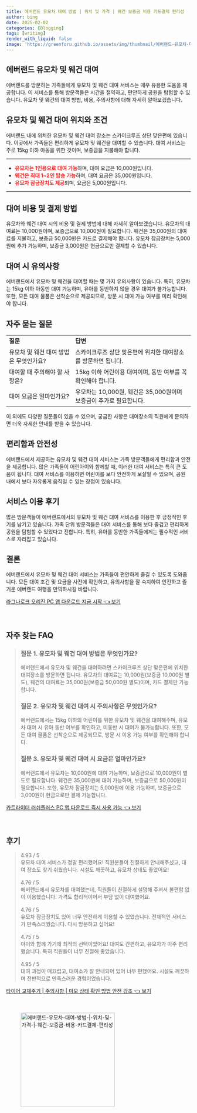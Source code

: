 ```yaml
---
title: 에버랜드 유모차 대여 방법 | 위치 및 가격 | 웨건 보증금 비용 카드결제 편리성
author: bing
date: 2025-02-02
categories: [Blogging]
tags: [writing]
render_with_liquid: false
image: 'https://greenforu.github.io/assets/img/thumbnail/에버랜드-유모차-대여-방법-|-위치-및-가격-|-웨건-보증금-비용-카드결제-편리성.webp'
---
```



<h2 id='에버랜드_유모차_웨건_대여'>에버랜드 유모차 및 웨건 대여</h2>

<p>에버랜드를 방문하는 가족들에게 유모차 및 웨건 대여 서비스는 매우 유용한 도움을 제공합니다. 이 서비스를 통해 방문객들은 시간을 절약하고, 편안하게 공원을 탐험할 수 있습니다. 유모차 및 웨건의 대여 방법, 비용, 주의사항에 대해 자세히 알아보겠습니다.</p>

<h2 id='대여_위치와_조건'>유모차 및 웨건 대여 위치와 조건</h2>

<p>에버랜드 내에 위치한 유모차 및 웨건 대여 장소는 스카이크루즈 상단 맞은편에 있습니다. 이곳에서 가족들은 편리하게 유모차 및 웨건을 대여할 수 있습니다. 대여 서비스는 주로 15kg 이하 아동을 위한 것이며, 보증금을 지불해야 합니다. </p>

<hr />

<ul>
    <li><b><span style="color: #ee2323;">유모차는 1인용으로 대여 가능</span></b>하며, 대여 요금은 10,000원입니다.</li>
    <li><b><span style="color: #ee2323;">웨건은 최대 1~2인 탑승 가능</span></b>하며, 대여 요금은 35,000원입니다.</li>
    <li><b><span style="color: #ee2323;">유모차 잠금장치도 제공</span></b>되며, 요금은 5,000원입니다.</li>
</ul>

<hr />

<h2 id='대여_비용_및_결제'>대여 비용 및 결제 방법</h2>

<p>유모차와 웨건 대여 시의 비용 및 결제 방법에 대해 자세히 알아보겠습니다. 유모차의 대여료는 10,000원이며, 보증금으로 10,000원이 필요합니다. 웨건은 35,000원의 대여료를 지불하고, 보증금 50,000원은 카드로 결제해야 합니다. 유모차 잠금장치는 5,000원에 추가 가능하며, 보증금 3,000원은 현금으로만 결제할 수 있습니다.</p>

<h2 id='대여_시_유의사항'>대여 시 유의사항</h2>

<p>에버랜드에서 유모차 및 웨건을 대여할 때는 몇 가지 유의사항이 있습니다. 특히, 유모차는 15kg 이하 아동만 대여 가능하며, 유아를 동반하지 않을 경우 대여가 불가능합니다. 또한, 모든 대여 물품은 선착순으로 제공되므로, 방문 시 대여 가능 여부를 미리 확인해야 합니다.</p>

<h2 id='자주_묻는_질문'>자주 묻는 질문</h2>

<table>
    <tr>
        <td><b>질문</b></td>
        <td><b>답변</b></td>
    </tr>
    <tr>
        <td>유모차 및 웨건 대여 방법은 무엇인가요?</td>
        <td>스카이크루즈 상단 맞은편에 위치한 대여장소를 방문하면 됩니다.</td>
    </tr>
    <tr>
        <td>대여할 때 주의해야 할 사항은?</td>
        <td>15kg 이하 어린이용 대여이며, 동반 여부를 꼭 확인해야 합니다.</td>
    </tr>
    <tr>
        <td>대여 요금은 얼마인가요?</td>
        <td>유모차는 10,000원, 웨건은 35,000원이며 보증금이 추가로 필요합니다.</td>
    </tr>
</table>

<p>이 외에도 다양한 질문들이 있을 수 있으며, 궁금한 사항은 대여장소의 직원에게 문의하면 더욱 자세한 안내를 받을 수 있습니다.</p>

<h2 id='편리함과안전성'>편리함과 안전성</h2>

<p>에버랜드에서 제공하는 유모차 및 웨건 대여 서비스는 가족 방문객들에게 편리함과 안전을 제공합니다. 많은 가족들이 어린아이와 함께할 때, 이러한 대여 서비스는 특히 큰 도움이 됩니다. 대여 서비스를 이용하면 어린이를 보다 안전하게 보살필 수 있으며, 공원 내에서 보다 자유롭게 움직일 수 있는 장점이 있습니다.</p>

<h2 id='서비스_이용_후기'>서비스 이용 후기</h2>

<p>많은 방문객들이 에버랜드에서의 유모차 및 웨건 대여 서비스를 이용한 후 긍정적인 후기를 남기고 있습니다. 가족 단위 방문객들은 대여 서비스를 통해 보다 즐겁고 편리하게 공원을 탐험할 수 있었다고 전합니다. 특히, 유아를 동반한 가족들에게는 필수적인 서비스로 자리잡고 있습니다.</p>

<h2 id='결론'>결론</h2>

<p>에버랜드에서 유모차 및 웨건 대여 서비스는 가족들이 편안하게 즐길 수 있도록 도와줍니다. 모든 대여 조건 및 요금을 사전에 확인하고, 유의사항을 잘 숙지하여 안전하고 즐거운 에버랜드 여행을 만끽하시길 바랍니다.</p>


<p><a class="click-button" title="라그나로크 오리진 PC 앱 다운로드 지금 시작" href="https://greenforu.github.io/posts/%EB%9D%BC%EA%B7%B8%EB%82%98%EB%A1%9C%ED%81%AC-%EC%98%A4%EB%A6%AC%EC%A7%84-PC-%EC%95%B1-%EB%8B%A4%EC%9A%B4%EB%A1%9C%EB%93%9C-%EC%A7%80%EA%B8%88-%EC%8B%9C%EC%9E%91/" rel="dofollow">라그나로크 오리진 PC 앱 다운로드 지금 시작 👈 보기</a></p><br>
<h2 id='자주_찾는_FAQ'>자주 찾는 FAQ</h2>
<div itemscope="" itemtype="https://schema.org/FAQPage">
<blockquote>
<div itemscope="" itemprop="mainEntity" itemtype="https://schema.org/Question">
<h3 itemprop="name">질문 1. 유모차 및 웨건 대여 방법은 무엇인가요?</h3>
<div itemscope="" itemprop="acceptedAnswer" itemtype="https://schema.org/Answer">
<span itemprop="text">
<p>에버랜드에서 유모차 및 웨건을 대여하려면 스카이크루즈 상단 맞은편에 위치한 대여장소를 방문하면 됩니다. 유모차의 대여료는 10,000원(보증금 10,000원 별도), 웨건의 대여료는 35,000원(보증금 50,000원 별도)이며, 카드 결제만 가능합니다.</p>
</span>
</div>
</div>
<div itemscope="" itemprop="mainEntity" itemtype="https://schema.org/Question">
<h3 itemprop="name">질문 2. 유모차 및 웨건 대여 시 주의사항은 무엇인가요?</h3>
<div itemscope="" itemprop="acceptedAnswer" itemtype="https://schema.org/Answer">
<span itemprop="text">
<p>에버랜드에서는 15kg 이하의 어린이를 위한 유모차 및 웨건을 대여해주며, 유모차 대여 시 유아 동반 여부를 확인하고, 미동반 시 대여가 불가능합니다. 또한, 모든 대여 물품은 선착순으로 제공되므로, 방문 시 이용 가능 여부를 확인해야 합니다.</p>
</span>
</div>
</div>
<div itemscope="" itemprop="mainEntity" itemtype="https://schema.org/Question">
<h3 itemprop="name">질문 3. 유모차 및 웨건 대여 시 요금은 얼마인가요?</h3>
<div itemscope="" itemprop="acceptedAnswer" itemtype="https://schema.org/Answer">
<span itemprop="text">
<p>에버랜드에서 유모차는 10,000원에 대여 가능하며, 보증금으로 10,000원이 별도로 필요합니다. 웨건은 35,000원에 대여 가능하며, 보증금으로 50,000원이 필요합니다. 또한, 유모차 잠금장치는 5,000원에 이용 가능하며, 보증금으로 3,000원이 현금으로만 결제 가능합니다.</p>
</span>
</div>
</div>
</blockquote>
</div>
<p><a class="click-button" title="카트라이더 러쉬플러스 PC 앱 다운로드 즉시 사용 가능" href="https://greenforu.github.io/posts/%EC%B9%B4%ED%8A%B8%EB%9D%BC%EC%9D%B4%EB%8D%94-%EB%9F%AC%EC%89%AC%ED%94%8C%EB%9F%AC%EC%8A%A4-PC-%EC%95%B1-%EB%8B%A4%EC%9A%B4%EB%A1%9C%EB%93%9C-%EC%A6%89%EC%8B%9C-%EC%82%AC%EC%9A%A9-%EA%B0%80%EB%8A%A5/" rel="dofollow">카트라이더 러쉬플러스 PC 앱 다운로드 즉시 사용 가능 👈 보기</a></p><br>
<h2 id='후기'>후기</h2>
<div itemscope itemtype="https://schema.org/Product">
  <blockquote>
  <div itemprop="review" itemscope itemtype="https://schema.org/Review">
      <div itemprop="reviewRating" itemscope itemtype="https://schema.org/Rating"> <span itemprop="ratingValue">4.93</span> / <span itemprop="bestRating">5</span> </div>
      <span itemprop="reviewBody">유모차 대여 서비스가 정말 편리했어요! 직원분들이 친절하게 안내해주셨고, 대여 장소도 찾기 쉬웠습니다. 시설도 깨끗하고, 유모차 상태도 좋았어요!</span>
  </div>
  <br>
  <div itemprop="review" itemscope itemtype="https://schema.org/Review">
      <div itemprop="reviewRating" itemscope itemtype="https://schema.org/Rating"> <span itemprop="ratingValue">4.76</span> / <span itemprop="bestRating">5</span> </div>
      <span itemprop="reviewBody">에버랜드에서 유모차를 대여했는데, 직원들이 친절하게 설명해 주셔서 불편함 없이 이용했습니다. 가격도 합리적이어서 부담 없이 대여했어요.</span>
  </div>
  <br>
  <div itemprop="review" itemscope itemtype="https://schema.org/Review">
      <div itemprop="reviewRating" itemscope itemtype="https://schema.org/Rating"> <span itemprop="ratingValue">4.76</span> / <span itemprop="bestRating">5</span> </div>
      <span itemprop="reviewBody">유모차 잠금장치도 있어 너무 안전하게 이용할 수 있었습니다. 전체적인 서비스가 만족스러웠습니다. 다시 방문하고 싶어요!</span>
  </div>
  <br>
  <div itemprop="review" itemscope itemtype="https://schema.org/Review">
      <div itemprop="reviewRating" itemscope itemtype="https://schema.org/Rating"> <span itemprop="ratingValue">4.75</span> / <span itemprop="bestRating">5</span> </div>
      <span itemprop="reviewBody">아이와 함께 가기에 최적의 선택이었어요! 대여도 간편하고, 유모차가 아주 편리했습니다. 특히 직원들이 너무 친절해 좋았습니다.</span>
  </div>
  <br>
  <div itemprop="review" itemscope itemtype="https://schema.org/Review">
      <div itemprop="reviewRating" itemscope itemtype="https://schema.org/Rating"> <span itemprop="ratingValue">4.95</span> / <span itemprop="bestRating">5</span> </div>
      <span itemprop="reviewBody">대여 과정이 매끄럽고, 대여소가 잘 안내되어 있어 너무 편했어요. 시설도 깨끗하며 전반적으로 만족스러운 경험이었습니다.</span>
  </div>
  </blockquote>
</div>
<p><a class="click-button" title="타이어 교체주기 | 주의사항 | 마모 상태 확인 방법 안전 강조" href="https://greenforu.github.io/posts/%ED%83%80%EC%9D%B4%EC%96%B4-%EA%B5%90%EC%B2%B4%EC%A3%BC%EA%B8%B0-%EC%A3%BC%EC%9D%98%EC%82%AC%ED%95%AD-%EB%A7%88%EB%AA%A8-%EC%83%81%ED%83%9C-%ED%99%95%EC%9D%B8-%EB%B0%A9%EB%B2%95-%EC%95%88%EC%A0%84-%EA%B0%95%EC%A1%B0/" rel="dofollow">타이어 교체주기 | 주의사항 | 마모 상태 확인 방법 안전 강조 👈 보기</a></p><br>
<figure class="image"><img src="https://greenforu.github.io/assets/img/thumbnail/에버랜드-유모차-대여-방법-|-위치-및-가격-|-웨건-보증금-비용-카드결제-편리성.webp" alt="에버랜드-유모차-대여-방법-|-위치-및-가격-|-웨건-보증금-비용-카드결제-편리성" width="256" height="256"></figure>